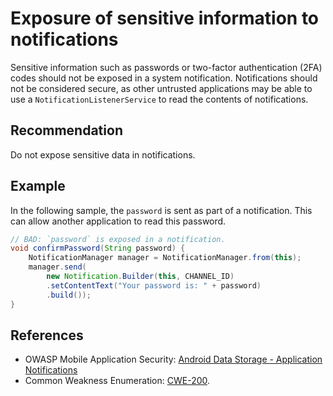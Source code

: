 # Exposure of sensitive information to notifications
Sensitive information such as passwords or two-factor authentication (2FA) codes should not be exposed in a system notification. Notifications should not be considered secure, as other untrusted applications may be able to use a `NotificationListenerService` to read the contents of notifications.


## Recommendation
Do not expose sensitive data in notifications.


## Example
In the following sample, the `password` is sent as part of a notification. This can allow another application to read this password.


```java
// BAD: `password` is exposed in a notification.
void confirmPassword(String password) {
    NotificationManager manager = NotificationManager.from(this);
    manager.send(
        new Notification.Builder(this, CHANNEL_ID)
        .setContentText("Your password is: " + password)
        .build());
}
```

## References
* OWASP Mobile Application Security: [Android Data Storage - Application Notifications](https://mas.owasp.org/MASTG/Android/0x05d-Testing-Data-Storage/#app-notifications)
* Common Weakness Enumeration: [CWE-200](https://cwe.mitre.org/data/definitions/200.html).
